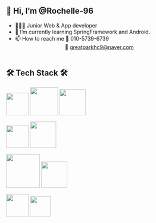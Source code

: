 ## 👋 Hi, I’m @Rochelle-96
- 👩🏻‍💼   Junior Web & App developer
- 🌱 I’m currently learning SpringFramework and Android.
- 📫 How to reach me 📱 010-5739-6739 <br>
&nbsp;&nbsp;&nbsp;&nbsp;&nbsp;&nbsp;&nbsp;&nbsp;&nbsp;&nbsp;&nbsp;&nbsp;&nbsp;&nbsp;&nbsp;&nbsp;&nbsp;&nbsp;&nbsp;&nbsp;&nbsp;&nbsp;&nbsp;&nbsp;&nbsp;&nbsp;&nbsp;&nbsp;&nbsp;&nbsp;&nbsp;&nbsp;&nbsp;&nbsp;📧 greatparkhc9@naver.com <br><br>


## 🛠 Tech Stack 🛠

<img src="https://img.shields.io/badge/JAVA-007396?style=for-the-badge&logo=java&logoColor=white" width="60px"> <img src="https://img.shields.io/badge/Spring-6DB33F?style=for-the-badge&logo=Spring&logoColor=white" width="75px"/> <img src="https://img.shields.io/badge/JSP-007396?style=flat-square&logo=java&logoColor=white" width="70px"/>

<img src="https://img.shields.io/badge/mysql-4479A1?style=for-the-badge&logo=mysql&logoColor=white" width="60px"/> <img src="https://img.shields.io/badge/mariaDB-003545?style=for-the-badge&logo=mariaDB&logoColor=white" width="70px"/>

<img src="https://img.shields.io/badge/javascript-F7DF1E?style=for-the-badge&logo=javascript&logoColor=black" width="90px"/> <img src="https://img.shields.io/badge/jquery-0769AD?style=for-the-badge&logo=jquery&logoColor=white" width="70px"/>

<img src="https://img.shields.io/badge/html-E34F26?style=for-the-badge&logo=html5&logoColor=white" width="60px"/> <img src="https://img.shields.io/badge/css-1572B6?style=for-the-badge&logo=css3&logoColor=white" width="55px"/>


<!---
Rochelle-96/Rochelle-96 is a ✨ special ✨ repository because its `README.md` (this file) appears on your GitHub profile.
You can click the Preview link to take a look at your changes.
--->
